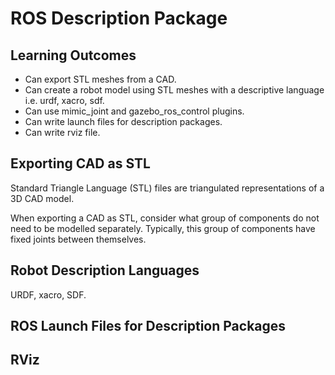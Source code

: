 # ROS Description Package

## Learning Outcomes

- Can export STL meshes from a CAD.
- Can create a robot model using STL meshes with a descriptive language i.e. urdf, xacro, sdf.
- Can use mimic_joint and gazebo_ros_control plugins.
- Can write launch files for description packages.
- Can write rviz file.

## Exporting CAD as STL

Standard Triangle Language (STL) files are triangulated representations of a 3D CAD model.

When exporting a CAD as STL, consider what group of components do not need to be modelled separately. Typically, this group of components have fixed joints between themselves.

## Robot Description Languages

URDF, xacro, SDF.

## ROS Launch Files for Description Packages

## RViz